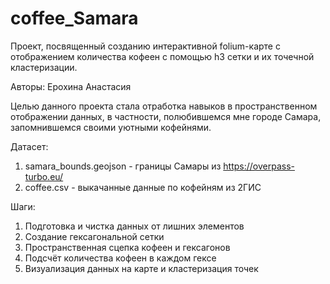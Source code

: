 # coffee_Samara
Проект, посвященный созданию интерактивной folium-карте с отображением количества кофеен с помощью h3 сетки и их точечной кластеризации.

Авторы: Ерохина Анастасия

Целью данного проекта стала отработка навыков в пространственном отображении данных, в частности, полюбившемся мне городе Самара, запомнившемся своими уютными кофейнями.

  Датасет:
1. samara_bounds.geojson - границы Самары из https://overpass-turbo.eu/
2. coffee.csv - выкачанные данные по кофейням из 2ГИС

  Шаги:
1. Подготовка и чистка данных от лишних элементов
2. Создание гексагональной сетки
3. Пространственная сцепка кофеен и гексагонов
4. Подсчёт количества кофеен в каждом гексе
5. Визуализация данных на карте и кластеризация точек


